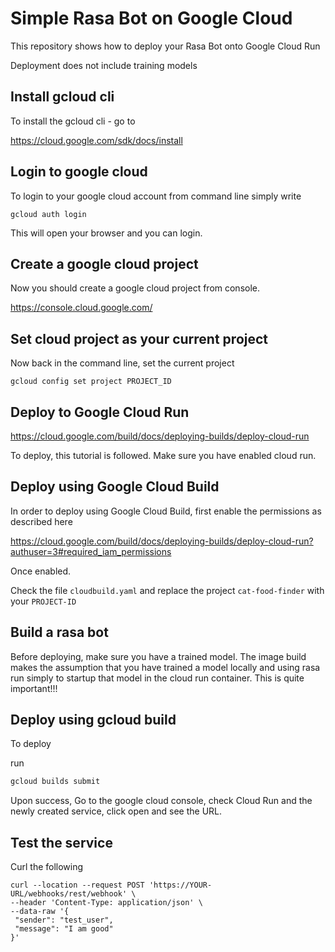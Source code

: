 # Simple Rasa Bot on Google Cloud

This repository shows how to deploy your Rasa Bot onto Google Cloud Run

Deployment does not include training models

## Install gcloud cli

To install the gcloud cli - go to

https://cloud.google.com/sdk/docs/install

## Login to google cloud

To login to your google cloud account from command line simply write

```
gcloud auth login
```
This will open your browser and you can login. 

## Create a google cloud project

Now you should create a google cloud project from console.

https://console.cloud.google.com/

## Set cloud project as your current project
Now back in the command line, set the current project

```
gcloud config set project PROJECT_ID
```

## Deploy to Google Cloud Run
https://cloud.google.com/build/docs/deploying-builds/deploy-cloud-run

To deploy, this tutorial is followed. Make sure you have enabled cloud run.

## Deploy using Google Cloud Build

In order to deploy using Google Cloud Build, first enable the permissions as described here

https://cloud.google.com/build/docs/deploying-builds/deploy-cloud-run?authuser=3#required_iam_permissions

Once enabled.

Check the file `cloudbuild.yaml` and replace the project `cat-food-finder` with your `PROJECT-ID`

## Build a rasa bot
Before deploying, make sure you have a trained model. The image build makes the assumption that you have trained a model locally and using rasa run simply to startup that model in the cloud run container. This is quite important!!!


## Deploy using gcloud build
To deploy

run

```sh
gcloud builds submit
```

Upon success, Go to the google cloud console, check Cloud Run and the newly created service, click open and see the URL.

## Test the service
 Curl the following

 ```
 curl --location --request POST 'https://YOUR-URL/webhooks/rest/webhook' \
--header 'Content-Type: application/json' \
--data-raw '{
  "sender": "test_user", 
  "message": "I am good"
}'
 ```